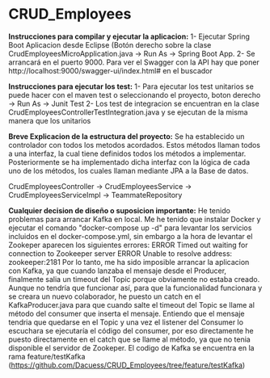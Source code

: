 # CRUD_Employees
**Instrucciones para compilar y ejecutar la aplicacion:**
  1- Ejecutar Spring Boot Aplicacion desde Eclipse (Botón derecho sobre la clase CrudEmployeesMicroApplication.java -> Run As -> Spring Boot App.
  2- Se arrancará en el puerto 9000. Para ver el Swagger con la API hay que poner http://localhost:9000/swagger-ui/index.html# en el buscador

**Instrucciones para ejecutar los test:**
  1- Para ejecutar los test unitarios se puede hacer con el maven test o seleccionando el proyecto, boton derecho -> Run As -> Junit Test 
  2- Los test de integracion se encuentran en la clase CrudEmployeesControllerTestIntegration.java y se ejecutan de la misma manera que los unitarios

**Breve Explicacion de la estructura del proyecto:**
  Se ha establecido un controlador con todos los metodos acordados. Estos métodos llaman todos a una interfaz, la cual tiene definidos todos los métodos a implementar.
  Posteriormente se ha implementado dicha interfaz con la lógica de cada uno de los métodos, los cuales llaman mediante JPA a la Base de datos.

   CrudEmployeesController -> CrudEmployeesService -> CrudEmployeesServiceImpl -> TeammateRepository

**Cualquier decision de diseño o suposicion importante:**
  He tenido problemas para arrancar Kafka en local. Me he tenido que instalar Docker y ejecutar el comando "docker-compose up -d" para levantar los servicios
  incluidos en el docker-compose.yml, sin embargo a la hora de levantar el Zookeper aparecen los siguientes errores:
            ERROR Timed out waiting for connection to Zookeeper server
            ERROR Unable to resolve address: zookeeper:2181 
  Por lo tanto, me ha sido imposible arrancar la aplicacion con Kafka, ya que cuando lanzaba el mensaje desde el Producer, finalmente salia un timeout del Topic porque obviamente no estaba creado.
  Aunque no tendría que funcionar así, para que la funcionalidad funcionara y se creara un nuevo colaborador, he puesto un catch en el KafkaProducer.java para que cuando salte el timeout del Topic se llame al método del consumer que inserta el mensaje.
  Entiendo que el mensaje tendria que quedarse en el Topic y una vez el listener del Consumer lo escuchara se ejecutaría el código del consumer, por eso directamente he puesto directamente en el catch que se llame al método, ya que no tenia 
  disponible el servidor de Zookeper.
  El codigo de Kafka se encuentra en la rama feature/testKafka (https://github.com/Dacuess/CRUD_Employees/tree/feature/testKafka)
